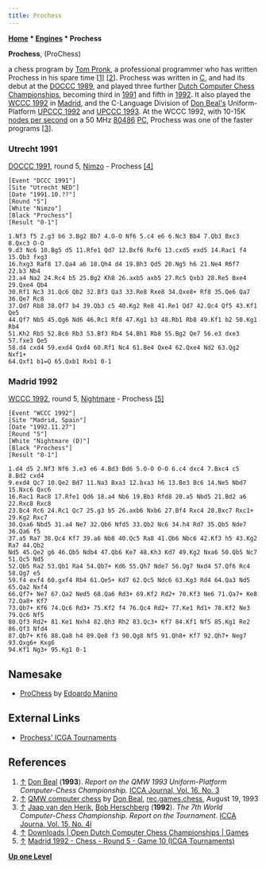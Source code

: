 ```yaml
---
title: Prochess
---
```

**[Home](Home "Home") \* [Engines](Engines "Engines") \* Prochess**


**Prochess**, (ProChess)  

a chess program by [Tom Pronk](Tom_Pronk "Tom Pronk"), a professional programmer who has written Prochess in his spare time <a id="cite-note-1" href="#cite-ref-1">[1]</a> <a id="cite-note-2" href="#cite-ref-2">[2]</a>. 
Prochess was written in [C](C "C"), and had its debut at the [DOCCC 1989](DOCCC_1989 "DOCCC 1989"), and played three further [Dutch Computer Chess Championships](Dutch_Open_Computer_Chess_Championship "Dutch Open Computer Chess Championship"), becoming third in [1991](DOCCC_1991 "DOCCC 1991") and fifth in [1992](DOCCC_1992 "DOCCC 1992"). It also played the [WCCC 1992](WCCC_1992 "WCCC 1992") in [Madrid](https://en.wikipedia.org/wiki/Madrid), and the C-Language Division of [Don Beal's](Don_Beal "Don Beal") Uniform-Platform [UPCCC 1992](UPCCC_1992 "UPCCC 1992") and [UPCCC 1993](UPCCC_1993 "UPCCC 1993"). 
At the WCCC 1992, with 10-15K [nodes per second](Nodes_per_Second "Nodes per Second") on a 50 MHz [80486](X86 "X86") [PC](IBM_PC "IBM PC"), Prochess was one of the faster programs <a id="cite-note-3" href="#cite-ref-3">[3]</a>.



### Utrecht 1991


[DOCCC 1991](DOCCC_1991 "DOCCC 1991"), round 5, [Nimzo](Nimzo "Nimzo") - Prochess <a id="cite-note-4" href="#cite-ref-4">[4]</a>




```
[Event "DCCC 1991"]
[Site "Utrecht NED"]
[Date "1991.10.??"]
[Round "5"]
[White "Nimzo"]
[Black "Prochess"]
[Result "0-1"]

1.Nf3 f5 2.g3 b6 3.Bg2 Bb7 4.O-O Nf6 5.c4 e6 6.Nc3 Bb4 7.Qb3 Bxc3 8.Qxc3 O-O 
9.d3 Nc6 10.Bg5 d5 11.Rfe1 Qd7 12.Bxf6 Rxf6 13.cxd5 exd5 14.Rac1 f4 15.Qb3 fxg3 
16.hxg3 Raf8 17.Qa4 a6 18.Qh4 d4 19.Bh3 Qd5 20.Ng5 h6 21.Ne4 R6f7 22.b3 Nb4 
23.a4 Na2 24.Rc4 b5 25.Bg2 Kh8 26.axb5 axb5 27.Rc5 Qxb3 28.Re5 Bxe4 29.Qxe4 Qb4 
30.Rf1 Nc3 31.Qc6 Qb2 32.Bf3 Qa3 33.Re8 Rxe8 34.Qxe8+ Rf8 35.Qe6 Qa7 36.Qe7 Rc8 
37.Qd7 Rb8 38.Qf7 b4 39.Qb3 c5 40.Kg2 Re8 41.Re1 Qd7 42.Qc4 Qf5 43.Kf1 Qe5 
44.Qf7 Nb5 45.Qg6 Nd6 46.Rc1 Rf8 47.Kg1 b3 48.Rb1 Rb8 49.Kf1 b2 50.Kg1 Rb4 
51.Kh2 Rb5 52.Bc6 Rb3 53.Bf3 Rb4 54.Bh1 Rb8 55.Bg2 Qe7 56.e3 dxe3 57.fxe3 Qe5 
58.d4 cxd4 59.exd4 Qxd4 60.Rf1 Nc4 61.Be4 Qxe4 62.Qxe4 Nd2 63.Qg2 Nxf1+ 
64.Qxf1 b1=Q 65.Qxb1 Rxb1 0-1

```

### Madrid 1992


[WCCC 1992](WCCC_1992 "WCCC 1992"), round 5, [Nightmare](Nightmare_GER "Nightmare GER") - Prochess <a id="cite-note-5" href="#cite-ref-5">[5]</a>




```
[Event "WCCC 1992"]
[Site "Madrid, Spain"]
[Date "1992.11.27"]
[Round "5"]
[White "Nightmare (D)"]
[Black "Prochess"]
[Result "0-1"]

1.d4 d5 2.Nf3 Nf6 3.e3 e6 4.Bd3 Bd6 5.O-O O-O 6.c4 dxc4 7.Bxc4 c5 8.Bd2 cxd4 
9.exd4 Qc7 10.Qe2 Bd7 11.Na3 Bxa3 12.bxa3 h6 13.Be3 Bc6 14.Ne5 Nbd7 15.Nxc6 Qxc6 
16.Rac1 Rac8 17.Rfe1 Qd6 18.a4 Nb6 19.Bb3 Rfd8 20.a5 Nbd5 21.Bd2 a6 22.Rxc8 Rxc8 
23.Bc4 Rc6 24.Rc1 Qc7 25.g3 b5 26.axb6 Nxb6 27.Bf4 Rxc4 28.Bxc7 Rxc1+ 29.Kg2 Rxc7 
30.Qxa6 Nbd5 31.a4 Ne7 32.Qb6 Nfd5 33.Qb2 Nc6 34.h4 Rd7 35.Qb5 Nde7 36.Qa6 f5 
37.a5 Ra7 38.Qc4 Kf7 39.a6 Nb8 40.Qc5 Ra8 41.Qb6 Nbc6 42.Kf3 h5 43.Kg2 Ra7 44.Qb2
Nd5 45.Qe2 g6 46.Qb5 Ndb4 47.Qb6 Ke7 48.Kh3 Kd7 49.Kg2 Nxa6 50.Qb5 Nc7 51.Qc5 Nd5 
52.Qb5 Ra2 53.Qb1 Ra4 54.Qb7+ Kd6 55.Qh7 Nde7 56.Qg7 Nxd4 57.Qf6 Rc4 58.Qg7 e5 
59.f4 exf4 60.gxf4 Rb4 61.Qe5+ Kd7 62.Qc5 Ndc6 63.Kg3 Rd4 64.Qa3 Nd5 65.Qa2 Nxf4 
66.Qf7+ Ne7 67.Qa2 Ned5 68.Qa6 Rd3+ 69.Kf2 Rd2+ 70.Kf3 Ne6 71.Qa7+ Ke8 72.Qa8+ Kf7 
73.Qb7+ Kf6 74.Qc6 Rd3+ 75.Kf2 f4 76.Qc4 Rd2+ 77.Ke1 Rd1+ 78.Kf2 Ne3 79.Qc6 Nf5 
80.Qf3 Rd2+ 81.Ke1 Nxh4 82.Qh3 Rh2 83.Qc3+ Kf7 84.Kf1 Nf5 85.Kg1 Re2 86.Qf3 Nfd4 
87.Qb7+ Kf6 88.Qa8 h4 89.Qe8 f3 90.Qg8 Nf5 91.Qh8+ Kf7 92.Qh7+ Neg7 93.Qxg6+ Kxg6 
94.Kf1 Ng3+ 95.Kg1 0-1 

```

## Namesake


* [ProChess](ProChess_IT "ProChess IT") by [Edoardo Manino](Edoardo_Manino "Edoardo Manino")


## External Links


* [Prochess' ICGA Tournaments](https://www.game-ai-forum.org/icga-tournaments/program.php?id=228)


## References


1. <a id="cite-ref-1" href="#cite-note-1">↑</a> [Don Beal](Don_Beal "Don Beal") (**1993**). *Report on the QMW 1993 Uniform-Platform Computer-Chess Championship.* [ICCA Journal, Vol. 16, No. 3](ICGA_Journal#16_3 "ICGA Journal")
2. <a id="cite-ref-2" href="#cite-note-2">↑</a> [QMW computer chess](https://groups.google.com/d/msg/rec.games.chess/USZ-JlNvqRI/Yn68mNr08xAJ) by [Don Beal](Don_Beal "Don Beal"), [rec.games.chess](Computer_Chess_Forums "Computer Chess Forums"), August 19, 1993
3. <a id="cite-ref-3" href="#cite-note-3">↑</a> [Jaap van den Herik](Jaap_van_den_Herik "Jaap van den Herik"), [Bob Herschberg](Bob_Herschberg "Bob Herschberg") (**1992**). *The 7th World Computer-Chess Championship. Report on the Tournament*. [ICCA Journa, Vol. 15, No. 4l](ICGA_Journal#15_4 "ICGA Journal")
4. <a id="cite-ref-4" href="#cite-note-4">↑</a> [Downloads | Open Dutch Computer Chess Championships | Games](http://www.csvn.nl/index.php?option=com_docman&task=cat_view&gid=37&Itemid=26&lang=en&limitstart=20)
5. <a id="cite-ref-5" href="#cite-note-5">↑</a> [Madrid 1992 - Chess - Round 5 - Game 10 (ICGA Tournaments)](https://www.game-ai-forum.org/icga-tournaments/round.php?tournament=58&round=5&id=10)

**[Up one Level](Engines "Engines")**







 
